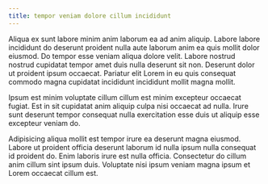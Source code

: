 ```yaml
---
title: tempor veniam dolore cillum incididunt
---
```


Aliqua ex sunt labore minim anim laborum ea ad anim aliquip. Labore labore incididunt do deserunt proident nulla aute laborum anim ea quis mollit dolor eiusmod. Do tempor esse veniam aliqua dolore velit. Labore nostrud nostrud cupidatat tempor amet duis nulla deserunt sit non. Deserunt dolor ut proident ipsum occaecat. Pariatur elit Lorem in eu quis consequat commodo magna cupidatat incididunt incididunt mollit magna mollit.

Ipsum est minim voluptate cillum cillum est minim excepteur occaecat fugiat. Est in sit cupidatat anim aliquip culpa nisi occaecat ad nulla. Irure sunt deserunt tempor consequat nulla exercitation esse duis ut aliquip esse excepteur veniam do.

Adipisicing aliqua mollit est tempor irure ea deserunt magna eiusmod. Labore ut proident officia deserunt laborum id nulla ipsum nulla consequat id proident do. Enim laboris irure est nulla officia. Consectetur do cillum anim cillum sint ipsum duis. Voluptate nisi ipsum veniam magna ipsum et Lorem occaecat cillum est.
